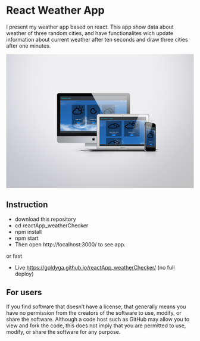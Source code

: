 # React Weather App

I present my weather app based on react. This app show data about weather of three random cities, and have functionalites wich update information about current weather after ten seconds and draw three cities after one minutes.

![alt text](https://github.com/Goldyga/reactApp_weatherChecker/blob/master/public/images/RWDIMAGE.png)

## Instruction
* download this repository
* cd reactApp_weatherChecker
* npm install
* npm start
* Then open http://localhost:3000/ to see app.

or fast

* Live https://goldyga.github.io/reactApp_weatherChecker/ (no full deploy)

## For users
If you find software that doesn’t have a license, that generally means you have no permission from the creators of the software to use, modify, or share the software. Although a code host such as GitHub may allow you to view and fork the code, this does not imply that you are permitted to use, modify, or share the software for any purpose.

